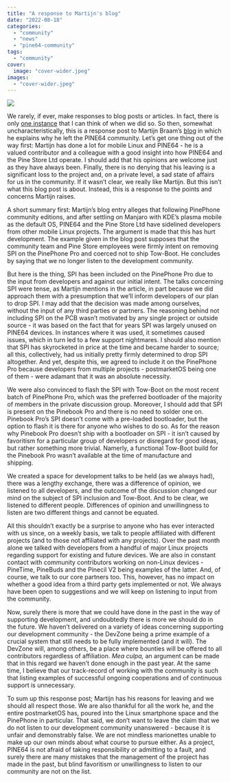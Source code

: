 ```yaml
---
title: "A response to Martijn's blog"
date: "2022-08-18"
categories: 
  - "community"
  - "news"
  - "pine64-community"
tags: 
  - "community"
cover: 
  image: "cover-wider.jpeg"
images:
  - "cover-wider.jpeg"
---
```


![](/blog/images/cover-wider.jpeg) 

We rarely, if ever, make responses to blog posts or articles. In fact, there is only [one instance](https://www.pine64.org/2020/01/24/setting-the-record-straight-pinephone-misconceptions/) that I can think of when we did so. So then, somewhat uncharacteristically, this is a response post to Martijn Braam’s [blog](https://blog.brixit.nl/why-i-left-pine64/) in which he explains why he left the PINE64 community. Let’s get one thing out of the way first: Martijn has done a lot for mobile Linux and PINE64 - he is a valued contributor and a colleague with a good insight into how PINE64 and the Pine Store Ltd operate. I should add that his opinions are welcome just as they have always been. Finally, there is no denying that his leaving is a significant loss to the project and, on a private level, a sad state of affairs for us in the community. If it wasn’t clear, we really like Martijn. But this isn’t what this blog post is about. Instead, this is a response to the points and concerns Martijn raises. 

A short summary first: Martijn’s blog entry alleges that following PinePhone community editions, and after settling on Manjaro with KDE’s plasma mobile as the default OS, PINE64 and the Pine Store Ltd have sidelined developers from other mobile Linux projects. The argument is made that this has hurt development. The example given in the blog post supposes that the community team and Pine Store employees were firmly intent on removing SPI on the PinePhone Pro and coerced not to ship Tow-Boot. He concludes by saying that we no longer listen to the development community.

But here is the thing, SPI has been included on the PinePhone Pro due to the input from developers and against our initial intent. The talks concerning SPI were tense, as Martijn mentions in the article, in part because we did approach them with a presumption that we’ll inform developers of our plan to drop SPI. I may add that the decision was made among ourselves, without the input of any third parties or partners. The reasoning behind not including SPI on the PCB wasn’t motivated by any single project or outside source - it was based on the fact that for years SPI was largely unused on PINE64 devices. In instances where it was used, it sometimes caused issues, which in turn led to a few support nightmares. I should also mention that SPI has skyrocketed in price at the time and became harder to source; all this, collectively, had us initially pretty firmly determined to drop SPI altogether. And yet, despite this, we agreed to include it on the PinePhone Pro because developers from multiple projects - postmarketOS being one of them - were adamant that it was an absolute necessity. 

We were also convinced to flash the SPI with Tow-Boot on the most recent batch of PinePhone Pro, which was the preferred bootloader of the majority of members in the private discussion group. Moreover, I should add that SPI is present on the Pinebook Pro and there is no need to solder one on. Pinebook Pro’s SPI doesn’t come with a pre-loaded bootloader, but the option to flash it is there for anyone who wishes to do so. As for the reason why Pinebook Pro doesn’t ship with a bootloader on SPI - it isn’t caused by favoritism for a particular group of developers or disregard for good ideas, but rather something more trivial. Namerly, a functional Tow-Boot build for the Pinebook Pro wasn’t available at the time of manufacture and shipping.    

We created a space for development talks to be held (as we always had), there was a lengthy exchange, there was a difference of opinion, we listened to all developers, and the outcome of the discussion changed our mind on the subject of SPI inclusion and Tow-Boot. And to be clear, we listened to different people. Differences of opinion and unwillingness to listen are two different things and cannot be equated.

All this shouldn’t exactly be a surprise to anyone who has ever interacted with us since, on a weekly basis, we talk to people affiliated with different projects (and to those not affiliated with any projects). Over the past month alone we talked with developers from a handful of major Linux projects regarding support for existing and future devices. We are also in constant contact with community contributors working on non-Linux devices - PineTime, PineBuds and the Pinecil V2 being examples of the latter. And, of course, we talk to our core partners too. This, however, has no impact on whether a good idea from a third party gets implemented or not. We always have been open to suggestions and we will keep on listening to input from the community.  

Now, surely there is more that we could have done in the past in the way of supporting development, and undoubtedly there is more we should do in the future. We haven’t delivered on a variety of ideas concerning supporting our development community - the DevZone being a prime example of a crucial system that still needs to be fully implemented (and it will). The DevZone will, among others, be a place where bounties will be offered to all contributors regardless of affiliation. _Mea culpa,_ an argument can be made that in this regard we haven’t done enough in the past year. At the same time, I believe that our track-record of working with the community is such that listing examples of successful ongoing cooperations and of continuous support is unnecessary. 

To sum up this response post; Martijn has his reasons for leaving and we should all respect those. We are also thankful for all the work he, and the entire postmarketOS has, poured into the Linux smartphone space and the PinePhone in particular. That said, we don’t want to leave the claim that we do not listen to our development community unanswered - because it is unfair and demonstrably false. We are not mindless marionettes unable to make up our own minds about what course to pursue either. As a project, PINE64 is not afraid of taking responsibility or admitting to a fault, and surely there are many mistakes that the management of the project has made in the past, but blind favoritism or unwillingness to listen to our community are not on the list.
